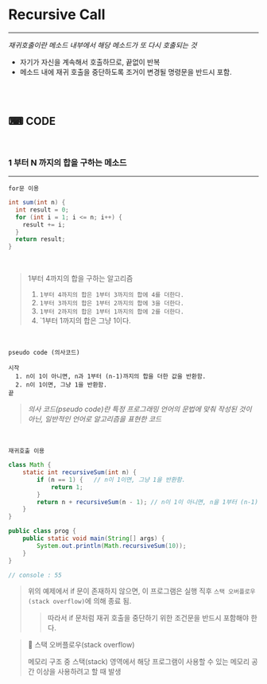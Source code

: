 # Recursive Call
---

*재귀호출이란 메소드 내부에서 해당 메소드가 또 다시 호출되는 것*

- 자기가 자신을 계속해서 호출하므로, 끝없이 반복
- 메소드 내에 재귀 호출을 중단하도록 조거이 변경될 명령문을 반드시 포함.

<br/>
<br/>

## ⌨ CODE

<br/>

### 1 부터 N 까지의 합을 구하는 메소드
---

`for문 이용`
```java
int sum(int n) {
  int result = 0;
  for (int i = 1; i <= n; i++) {
    result += i;
  }
  return result;
}
```
<br/>

> 1부터 4까지의 합을 구하는 알고리즘
> 1. `1부터 4까지의 합은 1부터 3까지의 합에 4를 더한다.`
> 2. `1부터 3까지의 합은 1부터 2까지의 합에 3을 더한다.`
> 3. `1부터 2까지의 합은 1부터 1까지의 합에 2를 더한다.`
> 4. `1부터 1까지의 합은 그냥 1이다.

<br/>

`pseudo code (의사코드)`
```
시작
  1. n이 1이 아니면, n과 1부터 (n-1)까지의 합을 더한 값을 반환함.
  2. n이 1이면, 그냥 1을 반환함.
끝
```

> *의사 코드(pseudo code)란 특정 프로그래밍 언어의 문법에 맞춰 작성된 것이 아닌, 일반적인 언어로 알고리즘을 표현한 코드*

<br/>

`재귀호출 이용`
```java
class Math {
	static int recursiveSum(int n) {
		if (n == 1) {	// n이 1이면, 그냥 1을 반환함.
			return 1;
		}
		return n + recursiveSum(n - 1);	// n이 1이 아니면, n을 1부터 (n-1)까지의 합과 더한 값을 반환함.
	}
}

public class prog {
	public static void main(String[] args) {
		System.out.println(Math.recursiveSum(10));
	}
}

// console : 55
```

> 위의 예제에서 if 문이 존재하지 않으면, 이 프로그램은 실행 직후 `스택 오버플로우(stack overflow)`에 의해 종료 됨.
>
>> 따라서 if 문처럼 재귀 호출을 중단하기 위한 조건문을 반드시 포함해야 한다.

> 📌 스택 오버플로우(stack overflow)
> 
> 메모리 구조 중 스택(stack) 영역에서 해당 프로그램이 사용할 수 있는 메모리 공간 이상을 사용하려고 할 때 발생